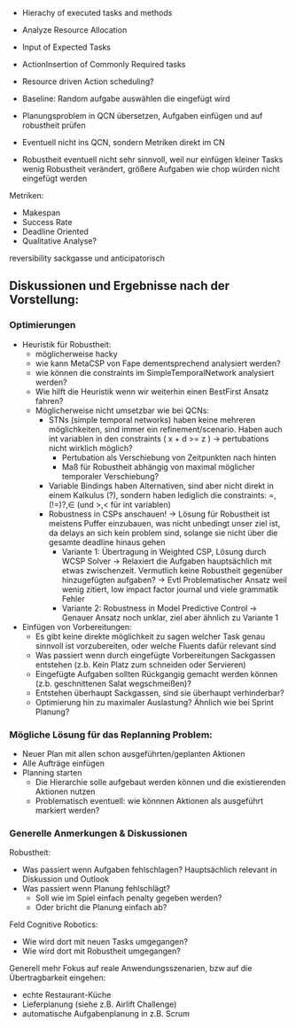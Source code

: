- Hierachy of executed tasks and methods
- Analyze Resource Allocation
- Input of Expected Tasks
- ActionInsertion of Commonly Required tasks
- Resource driven Action scheduling? 


- Baseline: Random aufgabe auswählen die eingefügt wird
- Planungsproblem in QCN übersetzen, Aufgaben einfügen und auf robustheit prüfen
- Eventuell nicht ins QCN, sondern Metriken direkt im CN

- Robustheit eventuell nicht sehr sinnvoll, weil nur einfügen kleiner Tasks wenig Robustheit verändert, größere Aufgaben wie chop würden nicht eingefügt werden


Metriken:
- Makespan
- Success Rate
- Deadline Oriented
- Qualitative Analyse?



reversibility sackgasse und anticipatorisch

## Diskussionen und Ergebnisse nach der Vorstellung:

### Optimierungen

- Heuristik für Robustheit:
  - möglicherweise hacky
  - wie kann MetaCSP von Fape dementsprechend analysiert werden?
  - wie können die constraints im SimpleTemporalNetwork analysiert werden?
  - Wie hilft die Heuristik wenn wir weiterhin einen BestFirst Ansatz fahren?
  - Möglicherweise nicht umsetzbar wie bei QCNs:
    - STNs (simple temporal networks) haben keine mehreren möglichkeiten, sind immer ein refinement/scenario. Haben auch int variablen in den constraints ( x + d >= z ) -> pertubations nicht wirklich möglich?
      - Pertubation als Verschiebung von Zeitpunkten nach hinten
      - Maß für Robustheit abhängig von maximal möglicher temporaler Verschiebung?
    - Variable Bindings haben Alternativen, sind aber nicht direkt in einem Kalkulus (?), sondern haben lediglich die constraints: =,(!=)?,∈ (und >,< für int variablen)
    - Robustness in CSPs anschauen! -> Lösung für Robustheit ist meistens Puffer einzubauen, was nicht unbedingt unser ziel ist, da delays an sich kein problem sind, solange sie nicht über die gesamte deadline hinaus gehen
      - Variante 1: Übertragung in Weighted CSP, Lösung durch WCSP Solver -> Relaxiert die Aufgaben hauptsächlich mit etwas zwischenzeit. Vermutlich keine Robustheit gegenüber hinzugefügten aufgaben?
        -> Evtl Problematischer Ansatz weil wenig zitiert, low impact factor journal und viele grammatik Fehler
      - Variante 2: Robustness in Model Predictive Control -> Genauer Ansatz noch unklar, ziel aber ähnlich zu Variante 1
- Einfügen von Vorbereitungen:
  - Es gibt keine direkte möglichkeit zu sagen welcher Task genau sinnvoll ist vorzubereiten, oder welche Fluents dafür relevant sind
  - Was passiert wenn durch eingefügte Vorbereitungen Sackgassen entstehen (z.b. Kein Platz zum schneiden oder Servieren)
  - Eingefügte Aufgaben sollten Rückgangig gemacht werden können (z.b. geschnittenen Salat wegschmeißen)?
  - Entstehen überhaupt Sackgassen, sind sie überhaupt verhinderbar?
  - Optimierung hin zu maximaler Auslastung? Ähnlich wie bei Sprint Planung?

### Mögliche Lösung für das Replanning Problem:

- Neuer Plan mit allen schon ausgeführten/geplanten Aktionen
- Alle Aufträge einfügen
- Planning starten
  - Die Hierarchie solle aufgebaut werden können und die existierenden Aktionen nutzen
  - Problematisch eventuell: wie könnnen Aktionen als ausgeführt markiert werden?

### Generelle Anmerkungen & Diskussionen

Robustheit:
- Was passiert wenn Aufgaben fehlschlagen? Hauptsächlich relevant in Diskussion und Outlook
- Was passiert wenn Planung fehlschlägt?
  - Soll wie im Spiel einfach penalty gegeben werden?
  - Oder bricht die Planung einfach ab?

Feld Cognitive Robotics:
- Wie wird dort mit neuen Tasks umgegangen?
- Wie wird dort mit Robustheit umgegangen?

Generell mehr Fokus auf reale Anwendungsszenarien, bzw auf die Übertragbarkeit eingehen: 
  - echte Restaurant-Küche
  - Lieferplanung (siehe z.B. Airlift Challenge)
  - automatische Aufgabenplanung in z.B. Scrum
